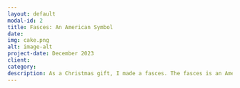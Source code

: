 ```yaml
---
layout: default
modal-id: 2
title: Fasces: An American Symbol
date: 
img: cake.png
alt: image-alt
project-date: December 2023
client: 
category: 
description: As a Christmas gift, I made a fasces. The fasces is an American symbol derived from ancient Rome. It consists of a bundle of rods/sticks, usually surrounding an axe/hatchet. It symbolizes collective strength, as a single rod is easy to break, but when bound together, the group is much stronger. The axe further symbolizes that this collective is not to be messed with. The fasces can be seen everywhere in American iconography, from official seals, monuments, and to architecture. The fasces is proudly shown in the US House of Representatives, directly behind the Speaker of the House. In Columbus, it can be seen from all sides carved into the stone at the top of LeVeque Tower, an art deco style skyscraper built in 1927, and in Cincinnati is a statue depicting the Ancient Roman leader, Lucius Quinctius Cincinnatus (for whom the city is named) with his plow in one hand, and the other outstretched, presenting a fasces. My fasces was built using sticks from behind my parents house that I applied wood stain to, nailed to a base and held together with what I believe is a piece from a chain link fence. The hatchet was store bought, but in future versions, I will probably try to forge my own axe using sand casting. 
---
```

